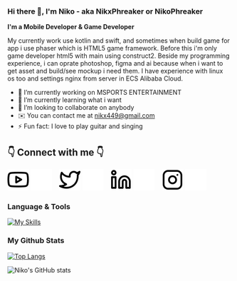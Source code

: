 ### Hi there 👋, I'm Niko - aka NikxPhreaker or NikoPhreaker

**I'm a Mobile Developer & Game Developer**

My currently work use kotlin and swift, and sometimes when build game for app i use phaser which is HTML5 game framework. Before this i'm only game developer html5 with main using construct2. Beside my programming experience, i can oprate photoshop, figma and ai because when i want to get asset and build/see mockup i need them. I have experience with linux os too and settings nginx from server in ECS Alibaba Cloud.

- 🔭 I’m currently working on MSPORTS ENTERTAINMENT
- 🌱 I’m currently learning what i want
- 👯 I’m looking to collaborate on anybody
- ✉️ You can contact me at nikx449@gmail.com
- ⚡ Fun fact: I love to play guitar and singing

## 👇 Connect with me 👇

[![website](./img/youtube-light.svg)](https://youtube.com/NIKXPhreaker#gh-light-mode-only)
[![website](./img/youtube-dark.svg)](https://youtube.com/NIKXPhreaker#gh-dark-mode-only)
&nbsp;&nbsp;
[![website](./img/twitter-light.svg)](https://twitter.com/nikxpw#gh-light-mode-only)
[![website](./img/twitter-dark.svg)](https://twitter.com/nikxpw#gh-dark-mode-only)
&nbsp;&nbsp;
[![website](./img/linkedin-light.svg)](https://linkedin.com/in/niko-prayoga-wiratama-184b37133#gh-light-mode-only)
[![website](./img/linkedin-dark.svg)](https://linkedin.com/in/niko-prayoga-wiratama-184b37133#gh-dark-mode-only)
&nbsp;&nbsp;
[![website](./img/instagram-light.svg)](https://instagram.com/nikxpw#gh-light-mode-only)
[![website](./img/instagram-dark.svg)](https://instagram.com/nikxpw#gh-dark-mode-only)


### Language & Tools
[![My Skills](https://skillicons.dev/icons?i=androidstudio,idea,kotlin,vscode,unity,godot,dart,flutter,ktor,mysql,firebase,firestore,java,swift,html,css,unocss,php,laravel,js,ts,nodejs,vuejs,nuxtjs,express,heroku,nginx,gcp,git,github,ps,ai,figma,discord,linux)](https://skillicons.dev)

### My Github Stats

[![Top Langs](https://github-readme-stats.vercel.app/api/top-langs/?username=nikophreaker&layout=compact&theme=tokyonight)](https://github.com/nikophreaker/github-readme-stats)

![Niko's GitHub stats](https://github-readme-stats.vercel.app/api?username=nikophreaker&show_icons=true&theme=tokyonight)
